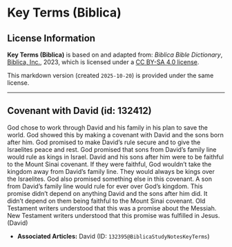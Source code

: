 # Key Terms (Biblica)

## License Information

**Key Terms (Biblica)** is based on and adapted from: _Biblica Bible Dictionary_, [Biblica, Inc.](https://www.biblica.com/), 2023, which is licensed under a [CC BY-SA 4.0 license](https://creativecommons.org/licenses/by-sa/4.0/legalcode.en).

This markdown version (created `2025-10-20`) is provided under the same license.



--------------------------------

## Covenant with David (id: 132412)

God chose to work through David and his family in his plan to save the world. God showed this by making a covenant with David and the sons born after him. God promised to make David’s rule secure and to give the Israelites peace and rest. God promised that sons from David’s family line would rule as kings in Israel. David and his sons after him were to be faithful to the Mount Sinai covenant. If they were faithful, God wouldn’t take the kingdom away from David’s family line. They would always be kings over the Israelites. God also promised something else in this covenant. A son from David’s family line would rule for ever over God’s kingdom. This promise didn’t depend on anything David and the sons after him did. It didn’t depend on them being faithful to the Mount Sinai covenant. Old Testament writers understood that this was a promise about the Messiah. New Testament writers understood that this promise was fulfilled in Jesus. (David)

* **Associated Articles:** David (ID: `132395@BiblicaStudyNotesKeyTerms`)

